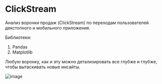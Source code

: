 # ClickStream

Анализ воронки продаж (ClickStream) по переходам пользователей декстопного и мобильного приложения. 

Библиотеки: 
1. Pandas
2. Matplotlib

Любую воронку, как и эту можно детализировать все глубже и глубже, чтобы вытаскивать новые инсайты. 

![image](https://github.com/ZhDmitriy/ClickStream/assets/141666797/604153db-d5e6-425f-96c0-5408dc99821b)

